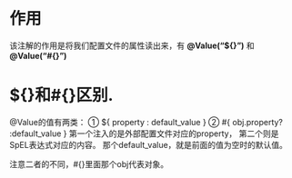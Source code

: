 
# 作用
该注解的作用是将我们配置文件的属性读出来，有 **@Value(“${}”)** 和 **@Value(“#{}”)**

# ${}和#{}区别.

@Value的值有两类：
① ${ property : default_value }
② #{ obj.property? :default_value }
第一个注入的是外部配置文件对应的property，
第二个则是SpEL表达式对应的内容。 那个default_value，就是前面的值为空时的默认值。

注意二者的不同，#{}里面那个obj代表对象。